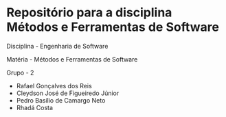 # Repositório para a disciplina Métodos e Ferramentas de Software

Disciplina - Engenharia de Software

Matéria - Métodos e Ferramentas de Software

Grupo - 2

- Rafael Gonçalves dos Reis
- Cleydson José de Figueiredo Júnior
- Pedro Basílio de Camargo Neto
- Rhadá Costa
